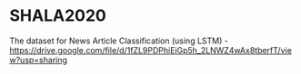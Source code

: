 # SHALA2020

The dataset for News Article Classification (using LSTM) - https://drive.google.com/file/d/1fZL9PDPhiEiGp5h_2LNWZ4wAx8tberfT/view?usp=sharing
